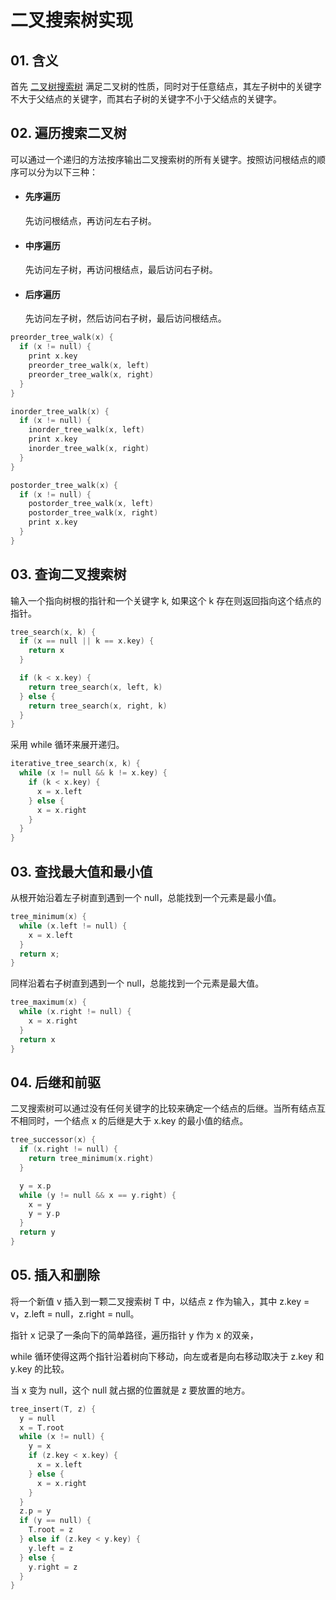 # 二叉搜索树实现

## 01. 含义
首先 [二叉树搜索树](https://www.geeksforgeeks.org/binary-search-tree-data-structure/?ref=gcse) 满足二叉树的性质，同时对于任意结点，其左子树中的关键字不大于父结点的关键字，而其右子树的关键字不小于父结点的关键字。

## 02. 遍历搜索二叉树
可以通过一个递归的方法按序输出二叉搜索树的所有关键字。按照访问根结点的顺序可以分为以下三种：
- #### 先序遍历
  先访问根结点，再访问左右子树。
- #### 中序遍历
  先访问左子树，再访问根结点，最后访问右子树。
- #### 后序遍历
  先访问左子树，然后访问右子树，最后访问根结点。

```c
preorder_tree_walk(x) {
  if (x != null) {
    print x.key
    preorder_tree_walk(x, left)
    preorder_tree_walk(x, right)
  }
}
```

```c
inorder_tree_walk(x) {
  if (x != null) {
    inorder_tree_walk(x, left)
    print x.key
    inorder_tree_walk(x, right)
  }
}
```

```c
postorder_tree_walk(x) {
  if (x != null) {
    postorder_tree_walk(x, left)
    postorder_tree_walk(x, right)
    print x.key
  }
}
```

## 03. 查询二叉搜索树
输入一个指向树根的指针和一个关键字 k, 如果这个 k 存在则返回指向这个结点的指针。

```c
tree_search(x, k) {
  if (x == null || k == x.key) {
    return x
  } 

  if (k < x.key) {
    return tree_search(x, left, k)
  } else {
    return tree_search(x, right, k)
  }
}
```

采用 while 循环来展开递归。

```c
iterative_tree_search(x, k) {
  while (x != null && k != x.key) {
    if (k < x.key) {
      x = x.left
    } else {
      x = x.right
    }
  }
}
```

## 03. 查找最大值和最小值
从根开始沿着左子树直到遇到一个 null，总能找到一个元素是最小值。

```c
tree_minimum(x) {
  while (x.left != null) {
    x = x.left
  }
  return x;
}
```
同样沿着右子树直到遇到一个 null，总能找到一个元素是最大值。

```c
tree_maximum(x) {
  while (x.right != null) {
    x = x.right
  }
  return x
}
```

## 04. 后继和前驱
二叉搜索树可以通过没有任何关键字的比较来确定一个结点的后继。当所有结点互不相同时，一个结点 x 的后继是大于 x.key 的最小值的结点。

```c
tree_successor(x) {
  if (x.right != null) {
    return tree_minimum(x.right)
  }

  y = x.p
  while (y != null && x == y.right) {
    x = y
    y = y.p
  }
  return y
}
```

## 05. 插入和删除
将一个新值 v 插入到一颗二叉搜索树 T 中，以结点 z 作为输入，其中 z.key = v，z.left = null，z.right = null。

指针 x 记录了一条向下的简单路径，遍历指针 y 作为 x 的双亲，

while 循环使得这两个指针沿着树向下移动，向左或者是向右移动取决于 z.key 和 y.key 的比较。

当 x 变为 null，这个 null 就占据的位置就是 z 要放置的地方。

```c
tree_insert(T, z) {
  y = null
  x = T.root
  while (x != null) {
    y = x
    if (z.key < x.key) {
      x = x.left
    } else {
      x = x.right
    }
  }
  z.p = y
  if (y == null) {
    T.root = z
  } else if (z.key < y.key) {
    y.left = z
  } else {
    y.right = z
  }
}
```

